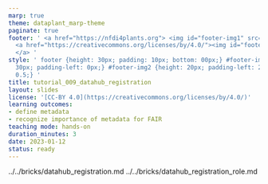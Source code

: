 ```yaml
---
marp: true
theme: dataplant_marp-theme
paginate: true
footer: ' <a href="https://nfdi4plants.org"> <img id="footer-img1" src="./../../../img/logos/DataPLANT/DataPLANT_logo_square_bg_transparent.svg"></a>
  <a href="https://creativecommons.org/licenses/by/4.0/"><img id="footer-img2" src="./../../../img/logos/CreativeCommons/by.svg">
  </a> '
style: ' footer {height: 30px; padding: 10px; bottom: 00px;} #footer-img1 {height:
  30px; padding-left: 0px;} #footer-img2 {height: 20px; padding-left: 20px; opacity:
  0.5;} '
title: tutorial_009_datahub_registration
layout: slides
license: '[CC-BY 4.0](https://creativecommons.org/licenses/by/4.0/)'
learning outcomes:
- define metadata
- recognize importance of metadata for FAIR
teaching mode: hands-on
duration_minutes: 3
date: 2023-01-12
status: ready
---
```


../../bricks/datahub_registration.md
../../bricks/datahub_registration_role.md
